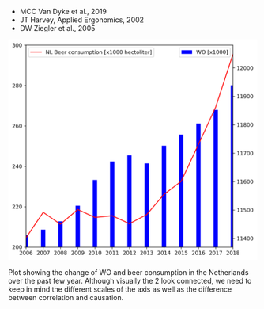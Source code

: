   - MCC Van Dyke et al., 2019
  - JT Harvey, Applied Ergonomics, 2002
  - DW Ziegler et al., 2005

![Correlation](correlation.png)

Plot showing the change of WO and beer consumption in the Netherlands over the past few year. Although visually the 2 look connected, we need to keep in mind the different scales of the axis as well as the difference between correlation and causation.
